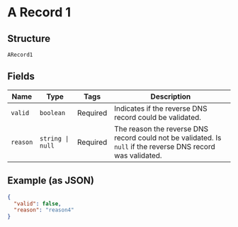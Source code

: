 
# A Record 1

## Structure

`ARecord1`

## Fields

| Name | Type | Tags | Description |
|  --- | --- | --- | --- |
| `valid` | `boolean` | Required | Indicates if the reverse DNS record could be validated. |
| `reason` | `string \| null` | Required | The reason the reverse DNS record could not be validated. Is `null` if the reverse DNS record was validated. |

## Example (as JSON)

```json
{
  "valid": false,
  "reason": "reason4"
}
```

